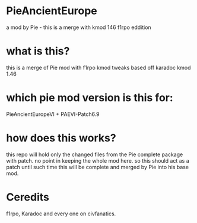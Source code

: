 # PieAncientEurope
 a mod by Pie - this is a merge with kmod 146 f1rpo eddition


# what is this?
 this is a merge of Pie mod with f1rpo kmod tweaks based off karadoc kmod 1.46

# which pie mod version is this for:
 PieAncientEuropeVI + PAEVI-Patch6.9

# how does this works?
 this repo will hold only the changed files from the Pie complete package with patch.
 no point in keeping the whole mod here.
 so this should act as a patch until such time this will be complete and merged by Pie into his base mod.

# Ceredits
 f1rpo, Karadoc and every one on civfanatics.